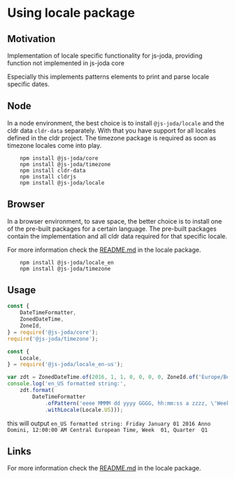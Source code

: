 # Using locale package

## Motivation

Implementation of locale specific functionality for js-joda, providing function not implemented in js-joda core

Especially this implements patterns elements to print and parse locale specific dates.

## Node

In a node environment, the best choice is to install `@js-joda/locale` and 
the cldr data `cldr-data` separately. With that you have support for all locales defined in the cldr project.
The timezone package is required as soon as timezone locales come into play.

```shell
    npm install @js-joda/core
    npm install @js-joda/timezone
    npm install cldr-data
    npm install cldrjs
    npm install @js-joda/locale
```

## Browser

In a browser environment, to save space, the better choice is to install one of the pre-built packages
for a certain language. 
The pre-built packages contain the implementation and all cldr data required for that specific locale.

For more information check the [README.md](https://github.com/js-joda/js-joda/blob/main/packages/locale/README.md)
in the locale package.

```shell
    npm install @js-joda/locale_en
    npm install @js-joda/timezone
```

## Usage

```javascript
const {
    DateTimeFormatter,
    ZonedDateTime,
    ZoneId,
} = require('@js-joda/core');
require('@js-joda/timezone');

const {
    Locale,
} = require('@js-joda/locale_en-us');

var zdt = ZonedDateTime.of(2016, 1, 1, 0, 0, 0, 0, ZoneId.of('Europe/Berlin'));
console.log('en_US formatted string:', 
    zdt.format(
        DateTimeFormatter
            .ofPattern('eeee MMMM dd yyyy GGGG, hh:mm:ss a zzzz, \'Week \' ww, \'Quarter \' QQQ')
            .withLocale(Locale.US)));
```

this will output `en_US formatted string: Friday January 01 2016 Anno Domini, 12:00:00 AM Central European Time, Week  01, Quarter  Q1`

## Links

For more information check the [README.md](https://github.com/js-joda/js-joda/blob/main/packages/locale/README.md)
in the locale package.
